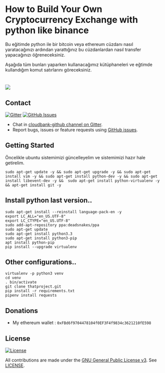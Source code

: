 # How to Build Your Own Cryptocurrency Exchange with python like binance

Bu eğitimde python ile bir bitcoin veya ethereum cüzdanı nasıl yaratacağınızı ardından yarattığınız bu cüzdanlardan nasıl transfer yapacağınızı öğreneceksiniz.

Aşağıda tüm bunları yaparken kullanacağımız kütüphaneleri ve eğtimde kullandığım komut satırlarını göreceksiniz.

# <img src="https://raw.githubusercontent.com/kitao/pyxel/master/pyxel/examples/assets/pyxel_logo_152x64.png">


## Contact

[![Gitter](https://img.shields.io/gitter/room/nwjs/nw.js.svg)](https://gitter.im/cloudbank-github/)
[![GitHub Issues](https://img.shields.io/badge/open%20issues-0-yellow.svg)](https://github.com/omgbbqhaxx/CloudBank/issues)

- Chat in [cloudbank-github channel on Gitter](https://gitter.im/cloudbank-github).
- Report bugs, issues or feature requests using [GitHub issues](issues/new).



## Getting Started

Öncelikle ubuntu sistemimizi güncelleyelim ve sistemimizi hazır hale getirelim.

```shell
sudo apt-get update -y && sudo apt-get upgrade -y && sudo apt-get install vim -y && sudo apt-get install python-dev -y && sudo apt-get install libevent-dev -y &&  sudo apt-get install python-virtualenv -y && apt-get install git -y
```



## Install python last version..

```shell
sudo apt-get install --reinstall language-pack-en -y
export LC_ALL="en_US.UTF-8"
export LC_CTYPE="en_US.UTF-8"
sudo add-apt-repository ppa:deadsnakes/ppa
sudo apt-get update
sudo apt-get install python3.3
sudo apt-get install python3-pip
apt install python-pip
pip install --upgrade virtualenv
```

## Other configurations..

```shell
virtualenv -p python3 venv
cd venv
. bin/activate
git clone thatproject.git
pip install -r requirements.txt
pipenv install requests
```





## Donations
  * My ethereum wallet : `0xFBd6f9704478104f0EF3F4f9834c3621210fE598`


## License

[![License](https://img.shields.io/github/license/ethereum/cpp-ethereum.svg)](LICENSE)

All contributions are made under the [GNU General Public License v3](https://www.gnu.org/licenses/gpl-3.0.en.html). See [LICENSE](LICENSE).
